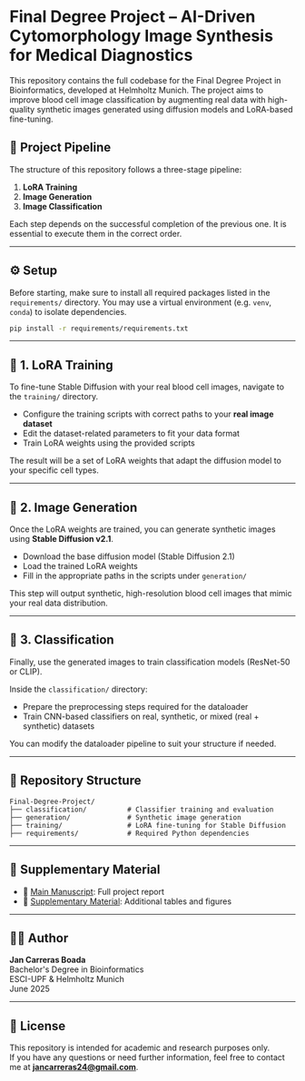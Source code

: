 # Final Degree Project – AI-Driven Cytomorphology Image Synthesis for Medical Diagnostics


This repository contains the full codebase for the Final Degree Project in Bioinformatics, developed at Helmholtz Munich. The project aims to improve blood cell image classification by augmenting real data with high-quality synthetic images generated using diffusion models and LoRA-based fine-tuning.


## 🔬 Project Pipeline

The structure of this repository follows a three-stage pipeline:

1. **LoRA Training**  
2. **Image Generation**  
3. **Image Classification**

Each step depends on the successful completion of the previous one. It is essential to execute them in the correct order.

---

## ⚙️ Setup

Before starting, make sure to install all required packages listed in the `requirements/` directory. You may use a virtual environment (e.g. `venv`, `conda`) to isolate dependencies.

```bash
pip install -r requirements/requirements.txt
```

---

## 🧪 1. LoRA Training

To fine-tune Stable Diffusion with your real blood cell images, navigate to the `training/` directory.

- Configure the training scripts with correct paths to your **real image dataset**
- Edit the dataset-related parameters to fit your data format
- Train LoRA weights using the provided scripts

The result will be a set of LoRA weights that adapt the diffusion model to your specific cell types.

---

## 🧬 2. Image Generation

Once the LoRA weights are trained, you can generate synthetic images using **Stable Diffusion v2.1**.

- Download the base diffusion model (Stable Diffusion 2.1)
- Load the trained LoRA weights
- Fill in the appropriate paths in the scripts under `generation/`

This step will output synthetic, high-resolution blood cell images that mimic your real data distribution.

---

## 🧠 3. Classification

Finally, use the generated images to train classification models (ResNet-50 or CLIP).

Inside the `classification/` directory:

- Prepare the preprocessing steps required for the dataloader
- Train CNN-based classifiers on real, synthetic, or mixed (real + synthetic) datasets

You can modify the dataloader pipeline to suit your structure if needed.

---

## 📂 Repository Structure

```
Final-Degree-Project/
├── classification/          # Classifier training and evaluation
├── generation/              # Synthetic image generation
├── training/                # LoRA fine-tuning for Stable Diffusion
├── requirements/            # Required Python dependencies
```

---

## 📎 Supplementary Material

- 📄 [Main Manuscript](https://github.com/JanCarreras24/Final-Degree-Project/releases): Full project report
- 📑 [Supplementary Material](https://github.com/JanCarreras24/Final-Degree-Project/releases): Additional tables and figures

---

## 👨‍💻 Author

**Jan Carreras Boada**  
Bachelor's Degree in Bioinformatics  
ESCI-UPF & Helmholtz Munich  
June 2025

---

## 📜 License

This repository is intended for academic and research purposes only.  
If you have any questions or need further information, feel free to contact me at **jancarreras24@gmail.com**.
